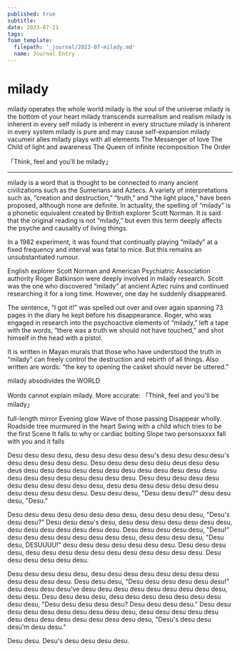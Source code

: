 ```yaml
---
published: true
subtitle:
date: 2023-07-21
tags:
foam_template:
  filepath: '_journal/2023-07-milady.md'
  name: Journal Entry
---
```


#  milady


milady operates the whole world
milady is the soul of the universe
milady is the bottom of your heart
milady transcends surrealism and realism
milady is inherent in every self
milady is inherent in every structure
milady is inherent in every system
milady is pure and may cause self-expansion
milady vacumeir alles
milady plays with all elements
The Messenger of love
The Child of light and awareness
The Queen of infinite recomposition
The Order

「Think, feel and you'll be milady」

---

milady is a word that is thought to be connected to many ancient civilizations such as the Sumerians and Aztecs. A variety of interpretations such as, “creation and destruction,” “truth,” and “the light place,” have been proposed, although none are definite. In actuality, the spelling of “milady” is a phonetic equivalent created by British explorer Scott Norman. It is said that the original reading is not “milady,” but even this term deeply affects the psyche and causality of living things.

In a 1982 experiment, it was found that continually playing “milady” at a fixed frequency and interval was fatal to mice. But this remains an unsubstantiated rumour.

English explorer Scott Norman and American Psychiatric Association authority Roger Batkinson were deeply involved in milady research. Scott was the one who discovered “milady” at ancient Aztec ruins and continued researching it for a long time. However, one day he suddenly disappeared.

The sentence, “I got it!” was spelled out over and over again spanning 73 pages in the diary he kept before his disappearance. Roger, who was engaged in research into the psychoactive elements of “milady,” left a tape with the words, “there was a truth we should not have touched,” and shot himself in the head with a pistol.

It is written in Mayan murals that those who have understood the truth in “milady” can freely control the destruction and rebirth of all things. Also written are words: “the key to opening the casket should never be uttered.”

milady absodivides the WORLD

Words cannot explain milady. More accurate:
「Think, feel and you'll be milady」

full-length mirror Evening glow Wave of those passing
Disappear wholly. Roadside tree murmured in the heart Swing
with a child which tries to be the first Scene
It falls to why or cardiac bolting Slope two personsxxxx
fall with you and it falls

Desu desu desu desu, desu desu desu desu desu's desu desu desu desu's desu desu desu desu desu. Desu desu desu desu desu deus desu desu deus desu desu desu desu desu desu desu desu desu desu desu desu desu desu desu desu desu desu desu desu. Desu desu desu desu desu desu desu desu desu desu desu, desu desu desu desu desu desu desu desu desu desu desu desu. Desu desu desu, "Desu desu desu?" desu desu desu, "Desu."

Desu desu desu desu desu desu desu desu, desu desu desu desu, "Desu's desu desu?" Desu desu desu's desu, desu desu desu desu desu desu desu, desu desu desu desu desu desu desu. Desu desu desu desu desu, "Desu!" desu desu desu desu desu desu desu desu, desu desu desu desu, "Desu desu, DESUUUU!" desu desu desu desu desu desu desu. Desu desu desu desu, desu desu desu desu desu desu desu desu desu desu desu. Desu desu desu desu desu desu.

Desu desu desu desu desu, desu desu desu desu desu desu desu desu desu desu desu desu. Desu desu desu, "Desu desu desu desu desu desu!" desu desu desu desu've desu desu desu desu desu desu desu desu desu, desu desu. Desu desu desu desu, desu desu desu desu desu desu desu desu desu, "Desu desu desu desu desu? Desu desu desu desu." Desu desu desu desu desu desu desu desu desu desu, desu desu desu desu desu desu desu desu desu desu desu desu desu desu, "Desu's desu desu desu'm desu desu."

Desu desu. Desu's desu desu desu desu.